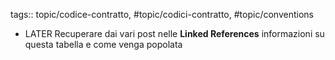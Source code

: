 tags:: topic/codice-contratto, #topic/codici-contratto, #topic/conventions

- LATER Recuperare dai vari post nelle **Linked References** informazioni su questa tabella e come venga popolata